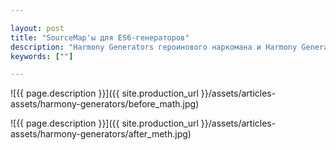 ```yaml
---

layout: post
title: "SourceMap'ы для ES6-генераторов"
description: "Harmony Generators героинового наркомана и Harmony Generators нормального человека"
keywords: [""]

---
```


![{{ page.description }}]({{ site.production_url }}/assets/articles-assets/harmony-generators/before_math.jpg)

![{{ page.description }}]({{ site.production_url }}/assets/articles-assets/harmony-generators/after_meth.jpg)
